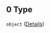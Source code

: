 ## 0 Type

`object` ([Details](definitions-definitions-relayer-properties-addressfromrelayer-anyof-0.md))
